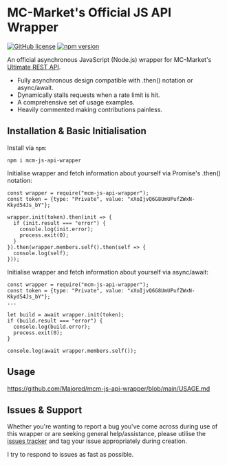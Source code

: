 # MC-Market's Official JS API Wrapper
[![GitHub license](https://img.shields.io/badge/license-MIT-007ec6)](https://github.com/Majored/mcm-js-api-wrapper/blob/main/LICENSE)
[![npm version](https://badge.fury.io/js/mcm-js-api-wrapper.svg)](https://badge.fury.io/js/mcm-js-api-wrapper)

An official asynchronous JavaScript (Node.js) wrapper for MC-Market's [Ultimate REST API](https://www.mc-market.org/wiki/ultimate-api/).

* Fully asynchronous design compatible with .then() notation or async/await.
* Dynamically stalls requests when a rate limit is hit.
* A comprehensive set of usage examples.
* Heavily commented making contributions painless.

## Installation & Basic Initialisation
Install via `npm`:
```
npm i mcm-js-api-wrapper
```

Initialise wrapper and fetch information about yourself via Promise's .then() notation:
```JS
const wrapper = require("mcm-js-api-wrapper");
const token = {type: "Private", value: "xXoIjvQ6G8UmUPufZWxN-Kkyd54Js_bY"};

wrapper.init(token).then(init => {
  if (init.result === "error") {
    console.log(init.error);
    process.exit(0);
  }
}).then(wrapper.members.self().then(self => {
  console.log(self);
}));
```

Initialise wrapper and fetch information about yourself via async/await:
```JS
const wrapper = require("mcm-js-api-wrapper");
const token = {type: "Private", value: "xXoIjvQ6G8UmUPufZWxN-Kkyd54Js_bY"};
...

let build = await wrapper.init(token);
if (build.result === "error") {
  console.log(build.error);
  process.exit(0);
}

console.log(await wrapper.members.self());
```

## Usage
https://github.com/Majored/mcm-js-api-wrapper/blob/main/USAGE.md

## Issues & Support
Whether you're wanting to report a bug you've come across during use of this wrapper or are seeking general help/assistance, please utilise the [issues tracker](https://github.com/Majored/mcm-js-api-wrapper/issues) and tag your issue appropriately during creation.

I try to respond to issues as fast as possible.
